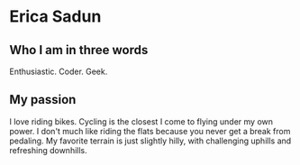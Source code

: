 # Erica Sadun

## Who I am in three words
Enthusiastic. Coder. Geek.

## My passion
I love riding bikes. Cycling is the closest I come to flying under my own power. I don't much like riding the flats because you never get a break from pedaling. My favorite terrain is just slightly hilly, with challenging uphills and refreshing downhills.